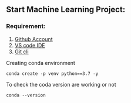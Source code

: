## Start Machine Learning Project:

### Requirement:
1. [Github Account](https://github.com)
2. [VS code IDE](https://code.visualstudio.com/)
3. [Git cli](https://git-scm.com/downloads)

Creating conda environment
```
conda create -p venv python==3.7 -y
```

To check the coda version are working or not
```
conda --version
```